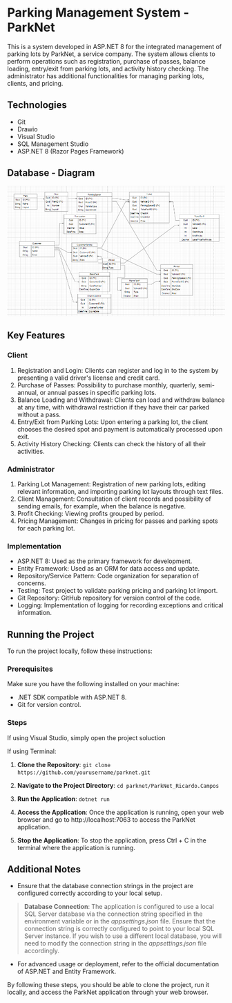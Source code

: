 # Parking Management System - ParkNet
This is a system developed in ASP.NET 8 for the integrated management of parking lots by ParkNet, a service company. The system allows clients to perform operations such as registration, purchase of passes, balance loading, entry/exit from parking lots, and activity history checking. The administrator has additional functionalities for managing parking lots, clients, and pricing.

## Technologies

- Git
- Drawio
- Visual Studio
- SQL Management Studio
- ASP.NET 8 (Razor Pages Framework)

## Database - Diagram
![Entities Organization](https://github.com/cervan1es/ParkNet/blob/main/Assets/Diagram%20Update.PNG?raw=true)

## Key Features
### Client
1. Registration and Login: Clients can register and log in to the system by presenting a valid driver's license and credit card.
2. Purchase of Passes: Possibility to purchase monthly, quarterly, semi-annual, or annual passes in specific parking lots.
3. Balance Loading and Withdrawal: Clients can load and withdraw balance at any time, with withdrawal restriction if they have their car parked without a pass.
4. Entry/Exit from Parking Lots: Upon entering a parking lot, the client chooses the desired spot and payment is automatically processed upon exit.
5. Activity History Checking: Clients can check the history of all their activities.

### Administrator

1. Parking Lot Management: Registration of new parking lots, editing relevant information, and importing parking lot layouts through text files.
2. Client Management: Consultation of client records and possibility of sending emails, for example, when the balance is negative.
3. Profit Checking: Viewing profits grouped by period.
4. Pricing Management: Changes in pricing for passes and parking spots for each parking lot.

### Implementation

- ASP.NET 8: Used as the primary framework for development.
- Entity Framework: Used as an ORM for data access and update.
- Repository/Service Pattern: Code organization for separation of concerns.
- Testing: Test project to validate parking pricing and parking lot import.
- Git Repository: GitHub repository for version control of the code.
- Logging: Implementation of logging for recording exceptions and critical information.

## Running the Project

To run the project locally, follow these instructions:

### Prerequisites

Make sure you have the following installed on your machine:

- .NET SDK compatible with ASP.NET 8.
- Git for version control.

### Steps
If using Visual Studio, simply open the project soluction

If using Terminal:

1. **Clone the Repository**: `git clone https://github.com/yourusername/parknet.git`

2. **Navigate to the Project Directory**: `cd parknet/ParkNet_Ricardo.Campos`

3. **Run the Application**: `dotnet run`

4. **Access the Application**:
Once the application is running, open your web browser and go to http://localhost:7063 to access the ParkNet application.

6. **Stop the Application**:
To stop the application, press Ctrl + C in the terminal where the application is running.

## Additional Notes

- Ensure that the database connection strings in the project are configured correctly according to your local setup.
>**Database Connection**:
The application is configured to use a local SQL Server database via the connection string specified in the environment variable or in the _appsettings.json_ file. Ensure that the connection string is correctly configured to point to your local SQL Server instance. If you wish to use a different local database, you will need to modify the connection string in the _appsettings.json_ file accordingly.
- For advanced usage or deployment, refer to the official documentation of ASP.NET and Entity Framework.

By following these steps, you should be able to clone the project, run it locally, and access the ParkNet application through your web browser.
